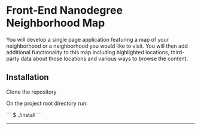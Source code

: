 Front-End Nanodegree Neighborhood Map
====

You will develop a single page application featuring a map of your neighborhood or a neighborhood you would like to visit. You will then add additional functionality to this map including highlighted locations, third-party data about those locations and various ways to browse the content.

Installation
------------

Clone the repository

On the project root directory run:

´´´
$ ./install
´´´

-------
